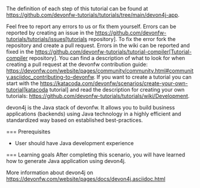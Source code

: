 


The definition of each step of this tutorial can be found at https://github.com/devonfw-tutorials/tutorials/tree/main/devon4j-app. 

Feel free to report any errors to us or fix them yourself. Errors can be reported by creating an issue in the https://github.com/devonfw-tutorials/tutorials/issues[tutorials repository]. To fix the error fork the repository and create a pull request. Errors in the wiki can be reported and fixed in the https://github.com/devonfw-tutorials/tutorial-compiler[Tutorial-compiler repository].
You can find a description of what to look for when creating a pull request at the devonfw contribution guide: https://devonfw.com/website/pages/community/community.html#community.asciidoc_contributing-to-devonfw. If you want to create a tutorial you can start with the https://katacoda.com/devonfw/scenarios/create-your-own-tutorial[katacoda tutorial] and read the description for creating your own tutorials: https://github.com/devonfw-tutorials/tutorials/wiki/Development.

devon4j is the Java stack of devonfw. It allows you to build business applications (backends) using Java technology in a highly efficient and standardized way based on established best-practices.

=== Prerequisites

* User should have Java development experience

=== Learning goals
After completing this scenario, you will have learned how to generate Java application using devon4j.

More information about devon4j on https://devonfw.com/website/pages/docs/devon4j.asciidoc.html

